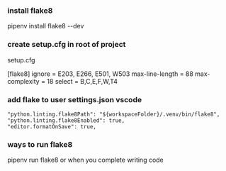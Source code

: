 ### install flake8

pipenv install flake8 --dev

### create setup.cfg in root of project

setup.cfg

[flake8]
ignore = E203, E266, E501, W503
max-line-length = 88
max-complexity = 18
select = B,C,E,F,W,T4

### add flake to user settings.json vscode

```
"python.linting.flake8Path": "${workspaceFolder}/.venv/bin/flake8",
"python.linting.flake8Enabled": true,
"editor.formatOnSave": true,
```

### ways to run flake8

pipenv run flake8
or
when you complete writing code
